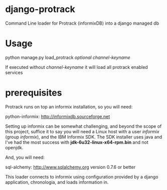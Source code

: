 django-protrack
===============

Command Line loader for Protrack (informixDB) into a django managed db

Usage
=====

python manage.py load_protrack *optional channel-keyname*

If executed without _channel-keyname_ it will load all protrack enabled services

prerequisites
=============

Protrack runs on top an informix installation, so you will need:

python-informix: http://informixdb.sourceforge.net

Setting up informix can be somewhat challenging, and beyond the scope of this project,
suffice it to say you will need a Linux host with a user _informix_ (group _informix_),
and the IBM Informix SDK. The SDK installer uses java and I've had the most success with
**jdk-6u32-linux-x64-rpm.bin** and not openjdk.

And, you will need:

sql-alchemy: http://www.sqlalchemy.org version 0.7.6 or better

This loader connects to informix using configuration provided by a django application,
chronologia, and loads information in.